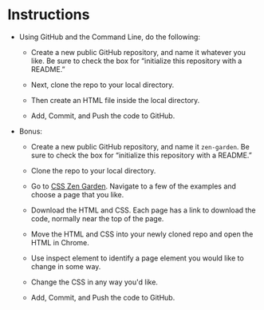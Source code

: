 # Instructions

* Using GitHub and the Command Line, do the following:

  * Create a new public GitHub repository, and name it whatever you like. Be sure to check the box for “initialize this repository with a README.”

  * Next, clone the repo to your local directory.

  * Then create an HTML file inside the local directory.

  * Add, Commit, and Push the code to GitHub.

* Bonus:

  * Create a new public GitHub repository, and name it `zen-garden`. Be sure to check the box for “initialize this repository with a README.”

  * Clone the repo to your local directory.

  * Go to [CSS Zen Garden](http://www.mezzoblue.com/zengarden/alldesigns/). Navigate to a few of the examples and choose a page that you like.

  * Download the HTML and CSS. Each page has a link to download the code, normally near the top of the page.

  * Move the HTML and CSS into your newly cloned repo and open the HTML in Chrome.

  * Use inspect element to identify a page element you would like to change in some way.

  * Change the CSS in any way you'd like.

  * Add, Commit, and Push the code to GitHub.
